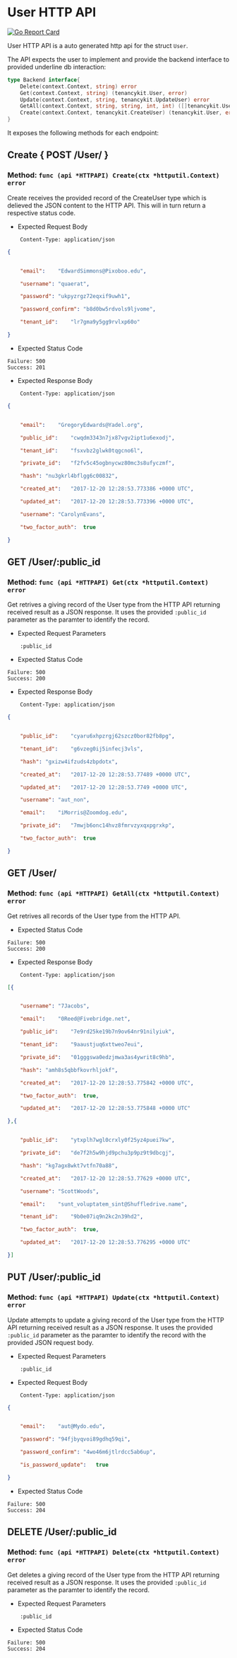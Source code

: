 User HTTP API 
===============================

[![Go Report Card](https://goreportcard.com/badge/github.com/gokit/tenancykit/api/userapi)](https://goreportcard.com/report/github.com/gokit/tenancykit/api/userapi)

User HTTP API is a auto generated http api for the struct `User`.

The API expects the user to implement and provide the backend interface to provided underline db interaction:

```go
type Backend interface{
    Delete(context.Context, string) error
    Get(context.Context, string) (tenancykit.User, error)
    Update(context.Context, string, tenancykit.UpdateUser) error
    GetAll(context.Context, string, string, int, int) ([]tenancykit.User, int, error)
    Create(context.Context, tenancykit.CreateUser) (tenancykit.User, error)
}
```

It exposes the following methods for each endpoint:

## Create { POST /User/ }
### Method: `func (api *HTTPAPI) Create(ctx *httputil.Context) error`

Create receives the provided record of the CreateUser type which is delieved the 
JSON content to the HTTP API. This will in turn return a respective status code.

- Expected Request Body

```http
    Content-Type: application/json
```

```json
{


    "email":	"EdwardSimmons@Pixoboo.edu",

    "username":	"quaerat",

    "password":	"ukpyzrgz72eqxif9uwh1",

    "password_confirm":	"b8d0bw5rdvols9ljvome",

    "tenant_id":	"lr7gma9y5gg9rvlxp60o"

}
```

- Expected Status Code

```
Failure: 500
Success: 201
```

- Expected Response Body

```http
    Content-Type: application/json
```

```json
{


    "email":	"GregoryEdwards@Yadel.org",

    "public_id":	"cwqdm3343n7jx87vgv2ipt1u6exodj",

    "tenant_id":	"fsxvbz2glwk0tqgcno6l",

    "private_id":	"f2fv5c45ogbnycwz80mc3s8ufyczmf",

    "hash":	"nu3gkrl4bflgg6c00832",

    "created_at":	"2017-12-20 12:28:53.773386 +0000 UTC",

    "updated_at":	"2017-12-20 12:28:53.773396 +0000 UTC",

    "username":	"CarolynEvans",

    "two_factor_auth":	true

}
```

## GET /User/:public_id
### Method: `func (api *HTTPAPI) Get(ctx *httputil.Context) error`

Get retrives a giving record of the User type from the HTTP API returning received result as a JSON
response. It uses the provided `:public_id` parameter as the paramter to identify the record.

- Expected Request Parameters

```
    :public_id
```

- Expected Status Code

```
Failure: 500
Success: 200
```

- Expected Response Body

```http
    Content-Type: application/json
```

```json
{


    "public_id":	"cyaru6xhpzrgj62szcz0bor82fb8pg",

    "tenant_id":	"g6vzeg0ij5infecj3vls",

    "hash":	"gxizw4ifzuds4zbpdotx",

    "created_at":	"2017-12-20 12:28:53.77489 +0000 UTC",

    "updated_at":	"2017-12-20 12:28:53.7749 +0000 UTC",

    "username":	"aut_non",

    "email":	"iMorris@Zoomdog.edu",

    "private_id":	"7mwjb6onc14hvz8fmrvzyxqxpgrxkp",

    "two_factor_auth":	true

}
```

## GET /User/
### Method: `func (api *HTTPAPI) GetAll(ctx *httputil.Context) error`

Get retrives all records of the User type from the HTTP API.

- Expected Status Code

```
Failure: 500
Success: 200
```

- Expected Response Body

```http
    Content-Type: application/json
```

```json
[{


    "username":	"7Jacobs",

    "email":	"0Reed@Fivebridge.net",

    "public_id":	"7e9rd25ke19b7n9ov64nr91nilyiuk",

    "tenant_id":	"9aaustjuq6xttweo7eui",

    "private_id":	"01gggswa0edzjmwa3as4ywrit8c9hb",

    "hash":	"amh8s5qbbfkovrhljokf",

    "created_at":	"2017-12-20 12:28:53.775842 +0000 UTC",

    "two_factor_auth":	true,

    "updated_at":	"2017-12-20 12:28:53.775848 +0000 UTC"

},{


    "public_id":	"ytxplh7wgl0crxly0f25yz4puei7kw",

    "private_id":	"de7f2h5w9hjd9pchu3p9pz9t9dbcgj",

    "hash":	"kg7agx8wkt7vtfn70a88",

    "created_at":	"2017-12-20 12:28:53.77629 +0000 UTC",

    "username":	"ScottWoods",

    "email":	"sunt_voluptatem_sint@Shuffledrive.name",

    "tenant_id":	"9b0e07iq9n2kc2n39hd2",

    "two_factor_auth":	true,

    "updated_at":	"2017-12-20 12:28:53.776295 +0000 UTC"

}]
```

## PUT /User/:public_id
### Method: `func (api *HTTPAPI) Update(ctx *httputil.Context) error`

Update attempts to update a giving record of the User type from the HTTP API returning received result as a JSON
response. It uses the provided `:public_id` parameter as the paramter to identify the record with the provided JSON request body.

- Expected Request Parameters

```
    :public_id
```

- Expected Request Body

```http
    Content-Type: application/json
```

```json
{


    "email":	"aut@Mydo.edu",

    "password":	"94fjbyqvoi89gdhq59qi",

    "password_confirm":	"4wo46m6jtlrdcc5ab6up",

    "is_password_update":	true

}
```

- Expected Status Code

```
Failure: 500
Success: 204
```

## DELETE /User/:public_id
### Method: `func (api *HTTPAPI) Delete(ctx *httputil.Context) error`

Get deletes a giving record of the User type from the HTTP API returning received result as a JSON
response. It uses the provided `:public_id` parameter as the paramter to identify the record.

- Expected Request Parameters

```
    :public_id
```

- Expected Status Code

```
Failure: 500
Success: 204
```

